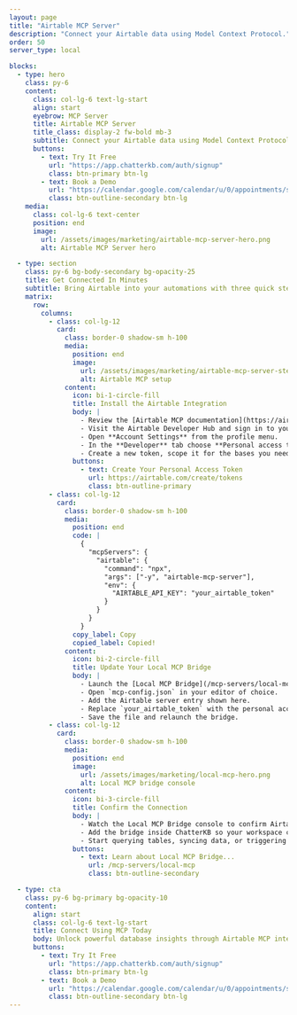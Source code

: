 ```yaml
---
layout: page
title: "Airtable MCP Server"
description: "Connect your Airtable data using Model Context Protocol."
order: 50
server_type: local

blocks:
  - type: hero
    class: py-6
    content:
      class: col-lg-6 text-lg-start
      align: start
      eyebrow: MCP Server
      title: Airtable MCP Server
      title_class: display-2 fw-bold mb-3
      subtitle: Connect your Airtable data using Model Context Protocol.
      buttons:
        - text: Try It Free
          url: "https://app.chatterkb.com/auth/signup"
          class: btn-primary btn-lg
        - text: Book a Demo
          url: "https://calendar.google.com/calendar/u/0/appointments/schedules/AcZssZ0oYQ10osj27ugUfwOrSoV893uJ-kWPhIKNBhII5bTlwc3j6HdkEunH29TciGeOttFjfxqEn92O"
          class: btn-outline-secondary btn-lg
    media:
      class: col-lg-6 text-center
      position: end
      image:
        url: /assets/images/marketing/airtable-mcp-server-hero.png
        alt: Airtable MCP Server hero

  - type: section
    class: py-6 bg-body-secondary bg-opacity-25
    title: Get Connected In Minutes
    subtitle: Bring Airtable into your automations with three quick steps.
    matrix:
      row:
        columns:
          - class: col-lg-12
            card:
              class: border-0 shadow-sm h-100
              media:
                position: end
                image:
                  url: /assets/images/marketing/airtable-mcp-server-step-1.png
                  alt: Airtable MCP setup
              content:
                icon: bi-1-circle-fill
                title: Install the Airtable Integration
                body: |
                  - Review the [Airtable MCP documentation](https://airtable.com/developers/web/api/introduction).
                  - Visit the Airtable Developer Hub and sign in to your account.
                  - Open **Account Settings** from the profile menu.
                  - In the **Developer** tab choose **Personal access tokens**.
                  - Create a new token, scope it for the bases you need, then copy it somewhere safe.
                buttons:
                  - text: Create Your Personal Access Token
                    url: https://airtable.com/create/tokens
                    class: btn-outline-primary
          - class: col-lg-12
            card:
              class: border-0 shadow-sm h-100
              media:
                position: end
                code: |
                  {
                    "mcpServers": {
                      "airtable": {
                        "command": "npx",
                        "args": ["-y", "airtable-mcp-server"],
                        "env": {
                          "AIRTABLE_API_KEY": "your_airtable_token"
                        }
                      }
                    }
                  }
                copy_label: Copy
                copied_label: Copied!
              content:
                icon: bi-2-circle-fill
                title: Update Your Local MCP Bridge
                body: |
                  - Launch the [Local MCP Bridge](/mcp-servers/local-mcp) after installing it.
                  - Open `mcp-config.json` in your editor of choice.
                  - Add the Airtable server entry shown here.
                  - Replace `your_airtable_token` with the personal access token from step one.
                  - Save the file and relaunch the bridge.
          - class: col-lg-12
            card:
              class: border-0 shadow-sm h-100
              media:
                position: end
                image:
                  url: /assets/images/marketing/local-mcp-hero.png
                  alt: Local MCP bridge console
              content:
                icon: bi-3-circle-fill
                title: Confirm the Connection
                body: |
                  - Watch the Local MCP Bridge console to confirm Airtable loads successfully.
                  - Add the bridge inside ChatterKB so your workspace can reach it.
                  - Start querying tables, syncing data, or triggering automations with Airtable.
                buttons:
                  - text: Learn about Local MCP Bridge...
                    url: /mcp-servers/local-mcp
                    class: btn-outline-secondary

  - type: cta
    class: py-6 bg-primary bg-opacity-10
    content:
      align: start
      class: col-lg-6 text-lg-start
      title: Connect Using MCP Today
      body: Unlock powerful database insights through Airtable MCP integration.
      buttons:
        - text: Try It Free
          url: "https://app.chatterkb.com/auth/signup"
          class: btn-primary btn-lg
        - text: Book a Demo
          url: "https://calendar.google.com/calendar/u/0/appointments/schedules/AcZssZ0oYQ10osj27ugUfwOrSoV893uJ-kWPhIKNBhII5bTlwc3j6HdkEunH29TciGeOttFjfxqEn92O"
          class: btn-outline-secondary btn-lg
---
```

